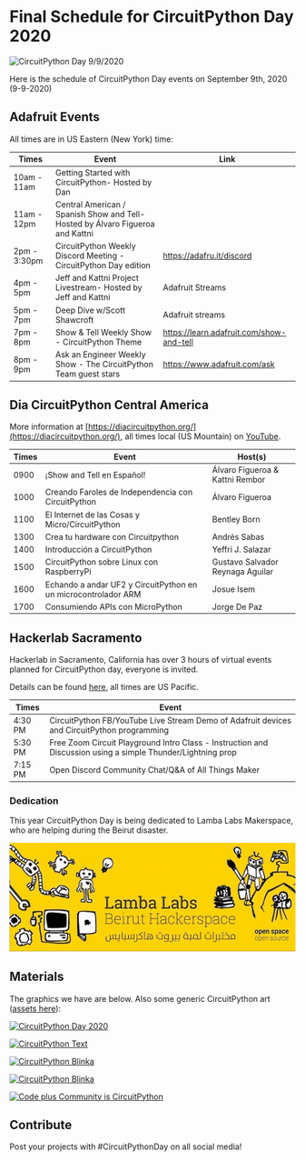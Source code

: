 # Final Schedule for CircuitPython Day 2020

<img width="550" src="assets/20200825/20200825cpday.jpg" alt="CircuitPython Day 9/9/2020">

Here is the schedule of CircuitPython Day events on September 9th, 2020 (9-9-2020)

## Adafruit Events

All times are in US Eastern (New York) time:

| Times | Event| Link |
|---|---|---|
| 10am - 11am	| Getting Started with CircuitPython- Hosted by Dan| | Adafruit Streams |
| 11am - 12pm	| Central American / Spanish Show and Tell- Hosted by Álvaro Figueroa and Kattni| |
| 2pm - 3:30pm | CircuitPython Weekly Discord Meeting -	CircuitPython Day edition	| https://adafru.it/discord |
| 4pm - 5pm | Jeff and Kattni Project Livestream- Hosted by Jeff and Kattni | Adafruit Streams |
| 5pm - 7pm | Deep Dive w/Scott Shawcroft	| Adafruit streams | 
| 7pm - 8pm | Show & Tell Weekly Show	- CircuitPython Theme | https://learn.adafruit.com/show-and-tell |
| 8pm - 9pm | Ask an Engineer Weekly Show -	The CircuitPython Team guest stars |	https://www.adafruit.com/ask |

## Dia CircuitPython Central America

More information at [https://diacircuitpython.org/](https://diacircuitpython.org/), all times local (US Mountain) on [YouTube](https://www.youtube.com/channel/UCeZ-Wk1LyK2lnm5x4BCbyGA).

| Times | Event| Host(s) |
|---|---|---|
| 0900 | ¡Show and Tell en Español! | Álvaro Figueroa & Kattni Rembor |
| 1000 | Creando Faroles de Independencia con CircuitPython | Álvaro Figueroa |
| 1100 | El Internet de las Cosas y Micro/CircuitPython | Bentley Born |
| 1300 | Crea tu hardware con Circuitpython | Andrés Sabas |
| 1400 | Introducción a CircuitPython | Yeffri J. Salazar |
| 1500 | CircuitPython sobre Linux con RaspberryPi | Gustavo Salvador Reynaga Aguilar |
| 1600 | Echando a andar UF2 y CircuitPython en un microcontrolador ARM | Josue Isem |
| 1700 | Consumiendo APIs con MicroPython | Jorge De Paz |

## Hackerlab Sacramento

Hackerlab in Sacramento, California has over 3 hours of virtual events planned for CircuitPython day, everyone is invited.

Details can be found [here](https://www.hackerlab.org/en/blog/read/1376035664/hacker-lab-celebrates-circuit-python-day), all times are US Pacific.

| Times | Event|
|---|---|
| 4:30 PM | CircuitPython FB/YouTube Live Stream Demo of Adafruit devices and CircuitPython programming |
| 5:30 PM | Free Zoom Circuit Playground Intro Class - Instruction and Discussion using a simple Thunder/Lightning prop |
| 7:15 PM | Open Discord Community Chat/Q&A of All Things Maker |

###  Dedication

This year CircuitPython Day is being dedicated to Lamba Labs Makerspace, who are helping during the Beirut disaster.

[![Lamba Labs Makerspace](assets/20200908/20200908lamba.jpg)](https://twitter.com/LambaLabs)


## Materials

The graphics we have are below. Also some generic CircuitPython art ([assets here](https://github.com/adafruit/circuitpython-weekly-newsletter/tree/gh-pages/assets/CPday2020)):

[![CircuitPython Day 2020](assets/CPday2020/CPDay2020.jpg)](https://github.com/adafruit/circuitpython-weekly-newsletter/edit/gh-pages/circuitpythonday2020.md)

[![CircuitPython Text](assets/CPday2020/CircuitPython_Text.png)](https://github.com/adafruit/circuitpython-weekly-newsletter/edit/gh-pages/circuitpythonday2020.md)

[![CircuitPython Blinka](assets/CPday2020/adafruit_blinka.PNG)](https://github.com/adafruit/circuitpython-weekly-newsletter/edit/gh-pages/circuitpythonday2020.md)

[![CircuitPython Blinka](assets/CPday2020/blinka-transparent.png)](https://github.com/adafruit/circuitpython-weekly-newsletter/edit/gh-pages/circuitpythonday2020.md)

[![Code plus Community is CircuitPython](assets/CPday2020/code+community.jpg)](https://github.com/adafruit/circuitpython-weekly-newsletter/edit/gh-pages/circuitpythonday2020.md)

## Contribute

Post your projects with #CircuitPythonDay on all social media!
